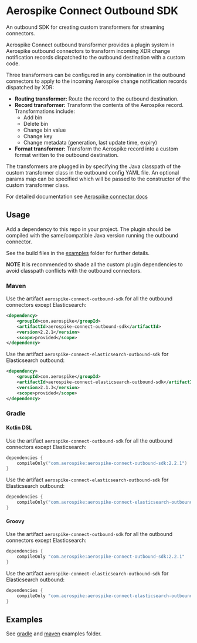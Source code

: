 # Aerospike Connect Outbound SDK

An outbound SDK for creating custom transformers for streaming connectors.

Aerospike Connect outbound transformer provides a plugin system in Aerospike
outbound connectors to transform incoming XDR change notification records
dispatched to the outbound destination with a custom code.

Three transformers can be configured in any combination in the outbound
connectors to apply to the incoming Aerospike change notification records
dispatched by XDR:

- **Routing transformer:** Route the record to the outbound destination.
- **Record transformer:** Transform the contents of the Aerospike record.
  Transformations include:
    - Add bin
    - Delete bin
    - Change bin value
    - Change key
    - Change metadata (generation, last update time, expiry)
- **Format transformer:** Transform the Aerospike record into a custom format
  written to the outbound destination.

The transformers are plugged in by specifying the Java classpath of the custom
transformer class in the outbound config YAML file. An optional params map can
be specified which will be passed to the constructor of the custom transformer
class.

For detailed documentation
see [Aerospike connector docs](https://docs.aerospike.com/docs/connect/streaming-from-asdb/outbound-message-transform.html)

## Usage

Add a dependency to this repo in your project. The plugin should be compiled
with the same/compatible Java version running the outbound connector.

See the build files in the [examples](/examples) folder for further details.

**NOTE** It is recommended to shade all the custom plugin dependencies to avoid
classpath conflicts with the outbound connectors.

### Maven

Use the artifact `aerospike-connect-outbound-sdk` for all the outbound connectors except Elasticsearch:

```xml
<dependency>
    <groupId>com.aerospike</groupId>
    <artifactId>aerospike-connect-outbound-sdk</artifactId>
    <version>2.2.1</version>
    <scope>provided</scope>
</dependency>
```

Use the artifact `aerospike-connect-elasticsearch-outbound-sdk` for Elasticsearch outbound:

```xml
<dependency>
    <groupId>com.aerospike</groupId>
    <artifactId>aerospike-connect-elasticsearch-outbound-sdk</artifactId>
    <version>2.1.3</version>
    <scope>provided</scope>
</dependency>
```

### Gradle

#### Kotlin DSL

Use the artifact `aerospike-connect-outbound-sdk` for all the outbound connectors except Elasticsearch:

```kotlin
dependencies {
    compileOnly("com.aerospike:aerospike-connect-outbound-sdk:2.2.1")
}
```

Use the artifact `aerospike-connect-elasticsearch-outbound-sdk` for Elasticsearch outbound:

```kotlin
dependencies {
    compileOnly("com.aerospike:aerospike-connect-elasticsearch-outbound-sdk:2.1.3")
}
```

#### Groovy

Use the artifact `aerospike-connect-outbound-sdk` for all the outbound connectors except Elasticsearch:

```groovy
dependencies {
    compileOnly "com.aerospike:aerospike-connect-outbound-sdk:2.2.1"
}
```

Use the artifact `aerospike-connect-elasticsearch-outbound-sdk` for Elasticsearch outbound:

```groovy
dependencies {
    compileOnly "com.aerospike:aerospike-connect-elasticsearch-outbound-sdk:2.1.3"
}
```

## Examples

See [gradle](/examples/gradle) and [maven](/examples/maven) examples folder.
